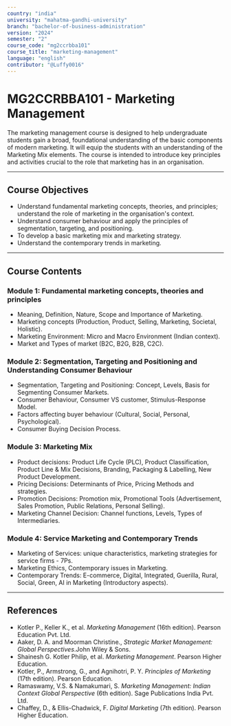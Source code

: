 ```yaml
---
country: "india"
university: "mahatma-gandhi-university"
branch: "bachelor-of-business-administration"
version: "2024"
semester: "2"
course_code: "mg2ccrbba101"
course_title: "marketing-management"
language: "english"
contributor: "@Luffy0016"
---
```

# MG2CCRBBA101 - Marketing Management

 The marketing management course is designed to help undergraduate students gain a broad, foundational understanding of the basic components of modern marketing.  It will equip the students with an understanding of the Marketing Mix elements.  The course is intended to introduce key principles and activities crucial to the role that marketing has in an organisation.  

---
## Course Objectives

*  Understand fundamental marketing concepts, theories, and principles; understand the role of marketing in the organisation's context.  
*  Understand consumer behaviour and apply the principles of segmentation, targeting, and positioning.  
*  To develop a basic marketing mix and marketing strategy. 
*  Understand the contemporary trends in marketing. 
---
## Course Contents

### Module 1: Fundamental marketing concepts, theories and principles 
*  Meaning, Definition, Nature, Scope and Importance of Marketing.  
*  Marketing concepts (Production, Product, Selling, Marketing, Societal, Holistic).  
*  Marketing Environment: Micro and Macro Environment (Indian context).  
*  Market and Types of market (B2C, B2G, B2B, C2C).  
### Module 2: Segmentation, Targeting and Positioning and Understanding Consumer Behaviour  
*  Segmentation, Targeting and Positioning: Concept, Levels, Basis for Segmenting Consumer Markets.  
*  Consumer Behaviour, Consumer VS customer, Stimulus-Response Model.  
*  Factors affecting buyer behaviour (Cultural, Social, Personal, Psychological).  
*  Consumer Buying Decision Process.  

### Module 3: Marketing Mix  
*  Product decisions: Product Life Cycle (PLC), Product Classification, Product Line & Mix Decisions, Branding, Packaging & Labelling, New Product Development. 
*  Pricing Decisions: Determinants of Price, Pricing Methods and strategies.  
*  Promotion Decisions: Promotion mix, Promotional Tools (Advertisement, Sales Promotion, Public Relations, Personal Selling).  
*  Marketing Channel Decision: Channel functions, Levels, Types of Intermediaries.  

### Module 4: Service Marketing and Contemporary Trends  
*  Marketing of Services: unique characteristics, marketing strategies for service firms - 7Ps.  
*  Marketing Ethics, Contemporary issues in Marketing.  
*  Contemporary Trends: E-commerce, Digital, Integrated, Guerilla, Rural, Social, Green, AI in Marketing (Introductory aspects).  

---
## References
* Kotler P., Keller K., et al. *Marketing Management* (16th edition). Pearson Education Pvt. Ltd. 
* Aaker, D. A. and Moorman Christine., *Strategic Market Management: Global Perspectives*.John Wiley & Sons.
* Shainesh G. Kotler Philip, et al. *Marketing Management*. Pearson Higher Education. 
* Kotler, P., Armstrong, G., and Agnihotri, P. Y. *Principles of Marketing* (17th edition). Pearson Education. 
* Ramaswamy, V.S. & Namakumari, S. *Marketing Management: Indian Context Global Perspective* (6th edition). Sage Publications India Pvt. Ltd.
* Chaffey, D., & Ellis-Chadwick, F. *Digital Marketing* (7th edition). Pearson Higher Education. 